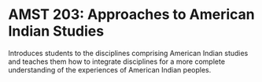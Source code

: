 # AMST 203: Approaches to American Indian Studies

Introduces students to the disciplines comprising American Indian studies and teaches them how to integrate disciplines for a more complete understanding of the experiences of American Indian peoples.
